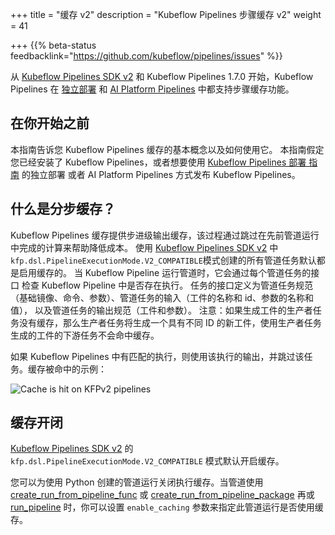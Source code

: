 +++
title = "缓存 v2"
description = "Kubeflow Pipelines 步骤缓存 v2"
weight = 41

+++
{{% beta-status
feedbacklink="https://github.com/kubeflow/pipelines/issues" %}}

从 [Kubeflow Pipelines SDK v2](https://www.kubeflow.org/docs/components/pipelines/sdk-v2/) 和 Kubeflow Pipelines 1.7.0 开始，Kubeflow Pipelines 在 [独立部署](https://www.kubeflow.org/docs/components/pipelines/installation/standalone-deployment/) 和 [AI Platform Pipelines](https://cloud.google.com/ai-platform/pipelines/docs) 中都支持步骤缓存功能。

## 在你开始之前
本指南告诉您 Kubeflow Pipelines 缓存的基本概念以及如何使用它。
本指南假定您已经安装了 Kubeflow Pipelines，或者想要使用 [Kubeflow Pipelines 部署
指南](/docs/components/pipelines/installation/) 的独立部署 或者 AI Platform Pipelines 方式发布 Kubeflow Pipelines。

## 什么是分步缓存？

Kubeflow Pipelines 缓存提供步进级输出缓存，该过程通过跳过在先前管道运行中完成的计算来帮助降低成本。
使用 [Kubeflow Pipelines SDK v2](https://www.kubeflow.org/docs/components/pipelines/sdk-v2/) 中 `kfp.dsl.PipelineExecutionMode.V2_COMPATIBLE`模式创建的所有管道任务默认都是启用缓存的。
当 Kubeflow Pipeline 运行管道时，它会通过每个管道任务的接口
检查 Kubeflow Pipeline 中是否存在执行。
任务的接口定义为管道任务规范（基础镜像、命令、参数）、管道任务的输入（工件的名称和 id、参数的名称和值），
以及管道任务的输出规范（工件和参数）。
注意：如果生成工件的生产者任务没有缓存，那么生产者任务将生成一个具有不同 ID 的新工件，使用生产者任务生成的工件的下游任务不会命中缓存。

如果 Kubeflow Pipelines 中有匹配的执行，则使用该执行的输出，并跳过该任务。缓存被命中的示例：

<img src="/docs/images/pipelines/v2/cacheicon.png" 
  alt="Cache is hit on KFPv2 pipelines"
  class="mt-3 mb-3 border border-info rounded">


## 缓存开闭

[Kubeflow Pipelines SDK v2](https://www.kubeflow.org/docs/components/pipelines/sdk-v2/) 的 `kfp.dsl.PipelineExecutionMode.V2_COMPATIBLE` 模式默认开启缓存。

您可以为使用 Python 创建的管道运行关闭执行缓存。当管道使用 [create_run_from_pipeline_func](https://kubeflow-pipelines.readthedocs.io/en/latest/source/kfp.client.html#kfp.Client.create_run_from_pipeline_func) 或 [create_run_from_pipeline_package](https://kubeflow-pipelines.readthedocs.io/en/latest/source/kfp.client.html#kfp.Client.create_run_from_pipeline_package) 再或 [run_pipeline](https://kubeflow-pipelines.readthedocs.io/en/latest/source/kfp.client.html#kfp.Client.run_pipeline,) 时，你可以设置 `enable_caching` 参数来指定此管道运行是否使用缓存。
